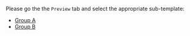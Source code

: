 Please go the the `Preview` tab and select the appropriate sub-template:

- [Group A](?expand=1&template=pr_template.md)
- [Group B](?expand=1&template=release_template.md)
